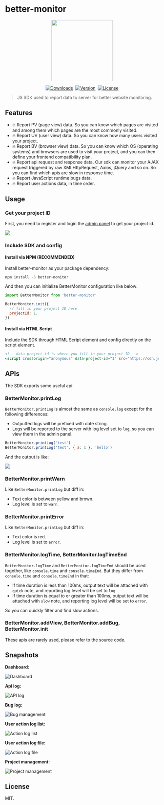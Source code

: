 # better-monitor

<div align="center" style="display: flex;align-items: center;justify-content: center;gap:8px;">
  <img style="width:200px;" src="https://github.com/Yakima-Teng/better-monitor/raw/main/attachments/logo.svg">
</div>

<p align="center" style="display: flex;align-items: center;justify-content: center;gap:8px;">
  <a href="https://npmcharts.com/compare/better-monitor?minimal=true">
    <img src="https://img.shields.io/npm/dm/better-monitor.svg" alt="Downloads">
  </a>
  <a href="https://www.npmjs.com/package/better-monitor">
    <img src="https://img.shields.io/npm/v/better-monitor.svg" alt="Version">
  </a>
  <a href="https://www.npmjs.com/package/better-monitor">
    <img src="https://img.shields.io/npm/l/better-monitor.svg" alt="License">
  </a>
</p>

> JS SDK used to report data to server for better website monitoring.

## Features

- 🔥 Report PV (page view) data. So you can know which pages are visited and among them which pages are the most commonly visited.
- 🔥 Report UV (user view) data. So you can know how many users visited your project.
- 🔥 Report BV (browser view) data. So you can know which OS (operating systems) and browsers are used to visit your project, and you can then define your frontend compatibility plan.
- 🔥 Report api request and response data. Our sdk can monitor your AJAX request triggered by raw XMLHttpRequest, Axios, jQuery and so on. So you can find which apis are slow in response time.
- 🔥 Report JavaScript runtime bugs data.
- 🔥 Report user actions data, in time order.

## Usage

### Get your project ID

First, you need to register and login the [admin panel](https://www.verybugs.com/admin/) to get your project id.

![](./attachments/get-project-id.png)

### Include SDK and config

#### Install via NPM (RECOMMENDED)

Install better-monitor as your package dependency:

```bash
npm install -S better-monitor
```

And then you can initialize BetterMonitor configuration like below:

```javascript
import BetterMonitor from 'better-monitor'

BetterMonitor.init({
  // fill in your project ID here
  projectId: 1,
})
```

#### Install via HTML Script

Include the SDK through HTML Script element and config directly on the script element.

```html
<!-- data-project-id is where you fill in your project ID -->
<script crossorigin="anonymous" data-project-id="1" src="https://cdn.jsdelivr.net/npm/better-monitor@0.0.4/dist/better-monitor.min.js"></script>
```

## APIs

The SDK exports some useful api:

### BetterMonitor.printLog

`BetterMonitor.printLog` is almost the same as `console.log` except for the following differences:

- Outputted logs will be prefixed with date string.
- Logs will be reported to the server with log level set to `log`, so you can view them in the admin panel.

```javascript
BetterMonitor.printLog('test')
BetterMonitor.printLog('test', { a: 1 }, 'hello')
```

And the output is like:

![](./attachments/log-api-example.png)

### BetterMonitor.printWarn

Like `BetterMonitor.printLog` but diff in:

- Text color is between yellow and brown.
- Log level is set to `warn`.

### BetterMonitor.printError

Like `BetterMonitor.printLog` but diff in:

- Text color is red.
- Log level is set to `error`.

### BetterMonitor.logTime, BetterMonitor.logTimeEnd

`BetterMonitor.logTime` and `BetterMonitor.logTimeEnd` should be used together, like `console.time` and `console.timeEnd`. But they differ from `console.time` and `console.timeEnd` in that:

- If time duration is less than 100ms, output text will be attached with `quick` note, and reporting log level will be set to `log`.
- If time duration is equal to or greater than 100ms, output text will be attached with `slow` note, and reporting log level will be set to `error`.

So you can quickly filter and find slow actions.

### BetterMonitor.addView, BetterMonitor.addBug, BetterMonitor.init

These apis are rarely used, please refer to the source code.

## Snapshots

**Dashboard:**

![Dashboard](./attachments/dashboard.png)

**Api log:**

![API log](./attachments/api-log.png)

**Bug log:**

![Bug management](./attachments/bug-log.png)

**User action log list:**

![Action log list](./attachments/action-log.png)

**User action log file:**

![Action log file](./attachments/action-log-file.png)

**Project management:**

![Project management](./attachments/project-management.png)

## License

MIT.
